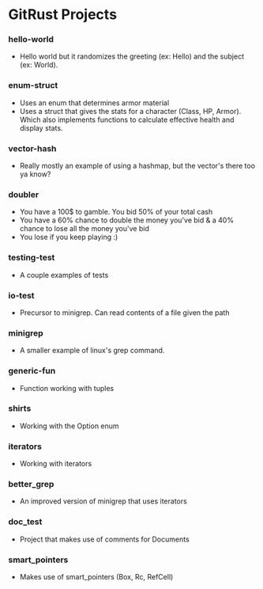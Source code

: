 # GitRust Projects

### hello-world
- Hello world but it randomizes the greeting (ex: Hello) and the subject (ex: World).

### enum-struct
- Uses an enum that determines armor material
- Uses a struct that gives the stats for a character (Class, HP, Armor). Which also implements functions to calculate effective health and display stats.

### vector-hash
- Really mostly an example of using a hashmap, but the vector's there too ya know?

### doubler
- You have a 100$ to gamble. You bid 50% of your total cash
- You have a 60% chance to double the money you've bid & a 40% chance to lose all the money you've bid
- You lose if you keep playing :)

### testing-test
- A couple examples of tests

### io-test
- Precursor to minigrep. Can read contents of a file given the path

### minigrep
- A smaller example of linux's grep command.

### generic-fun
- Function working with tuples

### shirts
- Working with the Option<T> enum

### iterators
- Working with iterators

### better_grep
- An improved version of minigrep that uses iterators

### doc_test
- Project that makes use of comments for Documents

### smart_pointers
- Makes use of smart_pointers (Box<T>, Rc<T>, RefCell<T>)
 
